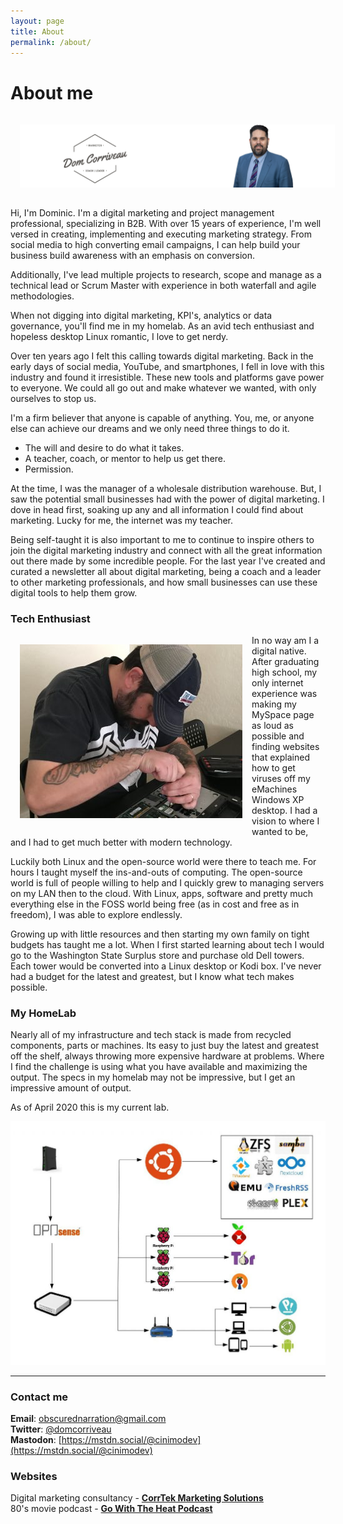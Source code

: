 ```yaml
---
layout: page
title: About
permalink: /about/
---
```

# About me
<img style="float: center; padding: 15px" src="/assets/Digital-Portfolio-Banner-Resume-Page-20200421.jpg" alt="Me, wearing a blue suit next to my logo with my name in it.">

Hi, I'm Dominic. I'm a digital marketing and project management professional, specializing in B2B. With over 15 years of experience, I'm well versed in creating, implementing and executing marketing strategy. From social media to high converting email campaigns, I can help build your business build awareness with an emphasis on conversion.

Additionally, I've lead multiple projects to research, scope and manage as a technical lead or Scrum Master with experience in both waterfall and agile methodologies.

When not digging into digital marketing, KPI's, analytics or data governance, you'll find me in my homelab. As an avid tech enthusiast and hopeless desktop Linux romantic, I love to get nerdy.

Over ten years ago I felt this calling towards digital marketing. Back in the early days of social media, YouTube, and smartphones, I fell in love with this industry and found it irresistible. These new tools and platforms gave power to everyone. We could all go out and make whatever we wanted, with only ourselves to stop us.

I'm a firm believer that anyone is capable of anything. You, me, or anyone else can achieve our dreams and we only need three things to do it.

- The will and desire to do what it takes.
- A teacher, coach, or mentor to help us get there.
- Permission.

At the time, I was the manager of a wholesale distribution warehouse. But, I saw the potential small businesses had with the power of digital marketing. I dove in head first, soaking up any and all information I could find about marketing. Lucky for me, the internet was my teacher.

Being self-taught it is also important to me to continue to inspire others to join the digital marketing industry and connect with all the great information out there made by some incredible people. For the last year I've created and curated a newsletter all about digital marketing, being a coach and a leader to other marketing professionals, and how small businesses can use these digital tools to help them grow.


### Tech Enthusiast

<img style="float: left; padding: 15px" src="/assets/enthusiast-356x278.jpg" alt="Picture of me at the kitchen table disassembling a laptop">

In no way am I a digital native. After graduating high school, my only internet experience was making my MySpace page as loud as possible and finding websites that explained how to get viruses off my eMachines Windows XP desktop. I had a vision to where I wanted to be, and I had to get much better with modern technology.

Luckily both Linux and the open-source world were there to teach me. For hours I taught myself the ins-and-outs of computing. The open-source world is full of people willing to help and I quickly grew to managing servers on my LAN then to the cloud. With Linux, apps, software and pretty much everything else in the FOSS world being free (as in cost and free as in freedom), I was able to explore endlessly.

Growing up with little resources and then starting my own family on tight budgets has taught me a lot. When I first started learning about tech I would go to the Washington State Surplus store and purchase old Dell towers. Each tower would be converted into a Linux desktop or Kodi box. I've never had a budget for the latest and greatest, but I know what tech makes possible.  

### My HomeLab

Nearly all of my infrastructure and tech stack is made from recycled components, parts or machines. Its easy to just buy the latest and greatest off the shelf, always throwing more expensive hardware at problems. Where I find the challenge is using what you have available and maximizing the output. The specs in my homelab may not be impressive, but I get an impressive amount of output.

As of April 2020 this is my current lab.

![My homelab network map as a wire diagram](/assets/Network-Map-20200423-1024x791.jpg)

* * *

### Contact me

**Email**: obscurednarration@gmail.com  
**Twitter**: [@domcorriveau](https://twitter.com/domcorriveau)  
**Mastodon**: [https://mstdn.social/@cinimodev](https://mstdn.social/@cinimodev)

### Websites

Digital marketing consultancy - **[CorrTek Marketing Solutions](https://corrteksolutions.com)**  
80's movie podcast - **[Go With The Heat Podcast](http://gowiththeheat.com)**  
